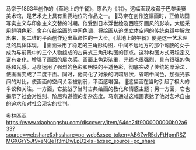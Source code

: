 马奈于1863年创作的《草地上的午餐》，原名为《浴》。这幅画现收藏于巴黎奥赛美术馆，是艺术史上具有重要地位的作品之一。
📍马奈在创作这幅画时，正值法国写实主义与印象主义交替的时期。他受到日本浮世绘及西班牙画风的影响，大胆采用鲜明色彩，舍弃传统绘画的中间色调，将绘画从追求立体空间的传统束缚中解放出来，朝二维的平面创作迈出革命性的一大步。《草地上的午餐》便是这一艺术理念的具体体现。
📍画面采用了稳定的三角形构图，中间不远地方的那个弯腰的女子成为与前景中的三个人物组成的古典式三角形构图的顶点。这种构图方式既稳定又富有变化，增强了画面的层次感。画面上色彩浓重，光线也很强烈，具有很强的色感和光感。马奈运用了强烈的色彩和明快的平透色彩，彻底突破了传统的厚涂法，使画面变成了二度平面。同时，他简化了对象的明暗层次，省略中间色，加强光影间的对比，使画面的空间关系被削弱，平面感增强。
📍这幅画在当时引起了极大的争议和关注。一方面，它挑战了当时古典绘画的教化和情感主题；另一方面，它也揭示了社会对性别、阶层和道德的复杂态度。马奈通过这幅画表达了他对艺术自由的追求和对社会现实的批判。

奥林匹亚<https://www.xiaohongshu.com/discovery/item/64dc2df9000000000b02a633?source=webshare&xhsshare=pc_web&xsec_token=AB6ZwR5dvFtHpmRSZMGXGrY5Jt9xeNQeTt3mDwLpD2xls=&xsec_source=pc_share>
